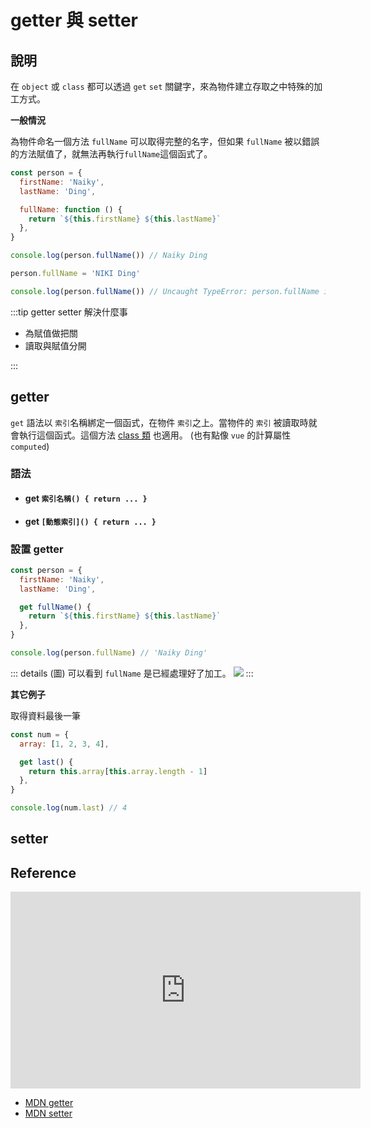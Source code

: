 # getter 與 setter

## 說明

在 `object` 或 `class` 都可以透過 `get` `set` 關鍵字，來為物件建立存取之中特殊的加工方式。

**一般情況**

為物件命名一個方法 `fullName` 可以取得完整的名字，但如果 `fullName` 被以錯誤的方法賦值了，就無法再執行`fullName`這個函式了。

```js
const person = {
  firstName: 'Naiky',
  lastName: 'Ding',

  fullName: function () {
    return `${this.firstName} ${this.lastName}`
  },
}

console.log(person.fullName()) // Naiky Ding

person.fullName = 'NIKI Ding'

console.log(person.fullName()) // Uncaught TypeError: person.fullName is not a function
```

:::tip getter setter 解決什麼事

- 為賦值做把關
- 讀取與賦值分開

:::

## getter

`get` 語法以 `索引`名稱綁定一個函式，在物件 `索引`之上。當物件的 `索引` 被讀取時就會執行這個函式。這個方法 [class 類] 也適用。 (也有點像 `vue` 的計算屬性 `computed`)

### 語法

- #### get `索引名稱() { return ... }`

- #### get `[動態索引]() { return ... }`

### 設置 getter

```js {5-7}
const person = {
  firstName: 'Naiky',
  lastName: 'Ding',

  get fullName() {
    return `${this.firstName} ${this.lastName}`
  },
}

console.log(person.fullName) // 'Naiky Ding'
```

::: details (圖) 可以看到 `fullName` 是已經處理好了加工。
![](/Javascript/img/getter.png)
:::

**其它例子**

取得資料最後一筆

```js {4-6}
const num = {
  array: [1, 2, 3, 4],

  get last() {
    return this.array[this.array.length - 1]
  },
}

console.log(num.last) // 4
```

## setter

## Reference

<iframe width="560" height="315" src="https://www.youtube.com/embed/bl98dm7vJt0" title="YouTube video player" frameborder="0" allow="accelerometer; autoplay; clipboard-write; encrypted-media; gyroscope; picture-in-picture; web-share" allowfullscreen></iframe>

[class 類]: /Javascript/class

- [MDN getter](https://developer.mozilla.org/en-US/docs/Web/JavaScript/Reference/Functions/get)
- [MDN setter](https://developer.mozilla.org/en-US/docs/Web/JavaScript/Reference/Functions/set)
